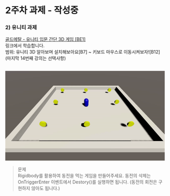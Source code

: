 # 2주차 과제 - 작성중



### 2) 유니티 과제
<a href="https://www.youtube.com/watch?v=gnO1GVRuKxk&list=PLO-mt5Iu5TeZa9dsqMVvXuSfVxwR_2AOz&index=8">골드메탈 - 유니티 입문 간단 3D 게임 [BE1]</a><br>
 링크에서 학습합니다.<br>
범위: 유니티 3D 알아보며 설치해보아요[B7] ~ 키보드 마우스로 이동시켜보자![B12]<br>
(마지막 14번째 강의는 선택사항)
<br><br>

![유니티 문제](./image/unity.gif)</br>
> 문제<br>
Rigidbody를 활용하여 동전을 먹는 게임을 만들어주세요. 동전의 삭제는 OnTriggerEnter 이벤트에서 Destory()를 실행하면 됩니다. (동전의 회전은 구현하지 않아도 됩니다.)
